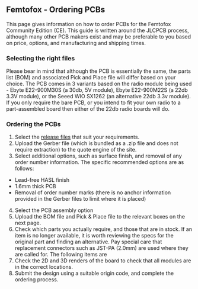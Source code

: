 ## Femtofox - Ordering PCBs

This page gives information on how to order PCBs for the Femtofox Community Edition (CE). This guide is written around the JLCPCB process, although many other PCB makers exist and may be preferable to you based on price, options, and manufacturing and shipping times.

### Selecting the right files
Please bear in mind that although the PCB is essentially the same, the parts list (BOM) and associated Pick and Place file will differ based on your choice.
The PCB comes in 3 variants based on the radio module being used - Ebyte E22-900M30S (a 30db, 5V module), Ebyte E22-900M22S (a 22db 3.3V module), or the Seeed WIO SX1262 (an alternative 22db 3.3v module).
If you only require the bare PCB, or you intend to fit your own radio to a part-assembled board then either of the 22db radio boards will do.

### Ordering the PCBs

 1. Select the [release files](tbc) that suit your requirements. 
 2. Upload the Gerber file (which is bundled as a .zip file and does not require extraction) to the quote engine of the site.
 3. Select additional options, such as surface finish, and removal of any order number information. The specific recommended options are as follows:
 - Lead-free HASL finish
 - 1.6mm thick PCB
 - Removal of order number marks (there is no anchor information provided in the Gerber files to limit where it is placed)
4. Select the PCB assembly option
5. Upload the BOM file and Pick & Place file to the relevant boxes on the next page.
6. Check which parts you actually require, and those that are in stock. If an item is no longer available, it is worth reviewing the specs for the original part and finding an alternative. Pay special care that replacement connectors such as JST-PA (2.0mm) are used where they are called for. The following items are 
7. Check the 2D and 3D renders of the board to check that all modules are in the correct locations.
8. Submit the design using a suitable origin code, and complete the ordering process.


<!--stackedit_data:
eyJoaXN0b3J5IjpbLTEyNTA1NDI0MDcsLTIxMzQ1MzI3MDldfQ
==
-->